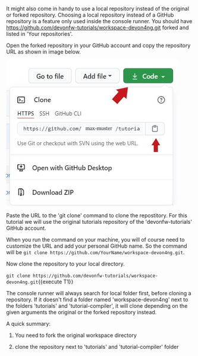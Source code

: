 It might also come in handy to use a local repository instead of the original or forked repository. 
Choosing a local repository instead of a GitHub repository is a feature only used inside the console runner. 
You should have
https://github.com/devonfw-tutorials/workspace-devon4ng.git
forked and listed in &#39;Your repositories&#39;.



Open the forked repository in your GitHub account and copy the repository URL as shown in image below.


![clone_code.jpg](./assets/clone_code.jpg)


Paste the URL to the &#39;git clone&#39; command to clone the repostitory. For this tutorial we will use the original tutorials repository of the &#39;devonfw-tutorials&#39; GitHub account.

When you run the command on your machine, you will of course need to customize the URL and add your personal GitHub name. So the command will be `git clone https://github.com/YourName/workspace-devon4ng.git`.









Now clone the repository to your local directory.

`git clone https://github.com/devonfw-tutorials/workspace-devon4ng.git`{{execute T1}}

The console runner will always search for local folder first, before cloning a repository. If it doesn&#39;t find a folder named &#39;workspace-devon4ng&#39; next to the folders &#39;tutorials&#39; and &#39;tutorial-compiler&#39;, it will clone depending on the given arguments the original or the forked repository instead. 

A quick summary: 

1) You need to fork the original workspace directory 

2) clone the repository next to &#39;tutorials&#39; and &#39;tutorial-compiler&#39; folder 

